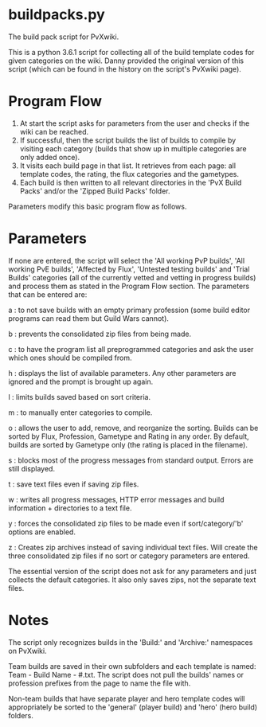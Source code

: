 # buildpacks.py
The build pack script for PvXwiki.

This is a python 3.6.1 script for collecting all of the build template codes for given categories on the wiki.
Danny provided the original version of this script (which can be found in the history on the script's PvXwiki page).

# Program Flow
1. At start the script asks for parameters from the user and checks if the wiki can be reached. 
2. If successful, then the script builds the list of builds to compile by visiting each category (builds that show up in multiple categories are only added once).
3. It visits each build page in that list. It retrieves from each page: all template codes, the rating, the flux categories and the gametypes. 
4. Each build is then written to all relevant directories in the 'PvX Build Packs' and/or the 'Zipped Build Packs' folder. 

Parameters modify this basic program flow as follows.

# Parameters
If none are entered, the script will select the 'All working PvP builds', 'All working PvE builds', 'Affected by Flux', 'Untested testing builds' and 'Trial Builds' categories (all of the currently vetted and vetting in progress builds) and process them as stated in the Program Flow section. The parameters that can be entered are:

a : to not save builds with an empty primary profession (some build editor programs can read them but Guild Wars cannot).

b : prevents the consolidated zip files from being made.

c : to have the program list all preprogrammed categories and ask the user which ones should be compiled from.

h : displays the list of available parameters. Any other parameters are ignored and the prompt is brought up again.

l : limits builds saved based on sort criteria.

m : to manually enter categories to compile.

o : allows the user to add, remove, and reorganize the sorting. Builds can be sorted by Flux, Profession, Gametype and Rating in any order. By default, builds are sorted by Gametype only (the rating is placed in the filename).

s : blocks most of the progress messages from standard output. Errors are still displayed.

t : save text files even if saving zip files.

w : writes all progress messages, HTTP error messages and build information + directories to a text file.

y : forces the consolidated zip files to be made even if sort/category/'b' options are enabled.

z : Creates zip archives instead of saving individual text files. Will create the three consolidated zip files if no sort or category parameters are entered.

The essential version of the script does not ask for any parameters and just collects the default categories. It also only saves zips, not the separate text files.

# Notes
The script only recognizes builds in the 'Build:' and 'Archive:' namespaces on PvXwiki.

Team builds are saved in their own subfolders and each template is named: Team - Build Name - #.txt. The script does not pull the builds' names or profession prefixes from the page to name the file with.

Non-team builds that have separate player and hero template codes will appropriately be sorted to the 'general' (player build) and 'hero' (hero build) folders.
